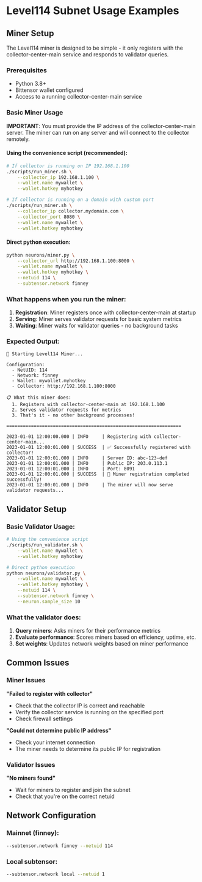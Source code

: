 # Level114 Subnet Usage Examples

## Miner Setup

The Level114 miner is designed to be simple - it only registers with the collector-center-main service and responds to validator queries.

### Prerequisites
- Python 3.8+
- Bittensor wallet configured
- Access to a running collector-center-main service

### Basic Miner Usage

**IMPORTANT**: You must provide the IP address of the collector-center-main server. The miner can run on any server and will connect to the collector remotely.

#### Using the convenience script (recommended):

```bash
# If collector is running on IP 192.168.1.100
./scripts/run_miner.sh \
    --collector_ip 192.168.1.100 \
    --wallet.name mywallet \
    --wallet.hotkey myhotkey

# If collector is running on a domain with custom port
./scripts/run_miner.sh \
    --collector_ip collector.mydomain.com \
    --collector_port 8080 \
    --wallet.name mywallet \
    --wallet.hotkey myhotkey
```

#### Direct python execution:

```bash
python neurons/miner.py \
    --collector_url http://192.168.1.100:8000 \
    --wallet.name mywallet \
    --wallet.hotkey myhotkey \
    --netuid 114 \
    --subtensor.network finney
```

### What happens when you run the miner:

1. **Registration**: Miner registers once with collector-center-main at startup
2. **Serving**: Miner serves validator requests for basic system metrics
3. **Waiting**: Miner waits for validator queries - no background tasks

### Expected Output:

```
🚀 Starting Level114 Miner...

Configuration:
  - NetUID: 114
  - Network: finney
  - Wallet: mywallet.myhotkey
  - Collector: http://192.168.1.100:8000

📋 What this miner does:
  1. Registers with collector-center-main at 192.168.1.100
  2. Serves validator requests for metrics
  3. That's it - no other background processes!

================================================================

2023-01-01 12:00:00.000 | INFO     | Registering with collector-center-main...
2023-01-01 12:00:01.000 | SUCCESS  | ✅ Successfully registered with collector!
2023-01-01 12:00:01.000 | INFO     | Server ID: abc-123-def
2023-01-01 12:00:01.000 | INFO     | Public IP: 203.0.113.1
2023-01-01 12:00:01.000 | INFO     | Port: 8091
2023-01-01 12:00:01.000 | SUCCESS  | 🎯 Miner registration completed successfully!
2023-01-01 12:00:01.000 | INFO     | The miner will now serve validator requests...
```

## Validator Setup

### Basic Validator Usage:

```bash
# Using the convenience script
./scripts/run_validator.sh \
    --wallet.name mywallet \
    --wallet.hotkey myhotkey

# Direct python execution
python neurons/validator.py \
    --wallet.name mywallet \
    --wallet.hotkey myhotkey \
    --netuid 114 \
    --subtensor.network finney \
    --neuron.sample_size 10
```

### What the validator does:

1. **Query miners**: Asks miners for their performance metrics
2. **Evaluate performance**: Scores miners based on efficiency, uptime, etc.
3. **Set weights**: Updates network weights based on miner performance

## Common Issues

### Miner Issues

**"Failed to register with collector"**
- Check that the collector IP is correct and reachable
- Verify the collector service is running on the specified port
- Check firewall settings

**"Could not determine public IP address"**
- Check your internet connection
- The miner needs to determine its public IP for registration

### Validator Issues  

**"No miners found"**
- Wait for miners to register and join the subnet
- Check that you're on the correct netuid

## Network Configuration



### Mainnet (finney):
```bash
--subtensor.network finney --netuid 114
```

### Local subtensor:
```bash
--subtensor.network local --netuid 1
```
